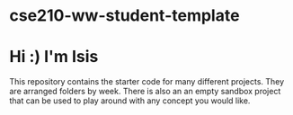 # cse210-ww-student-template

# Hi :) I'm Isis

This repository contains the starter code for many different projects. They are arranged folders by week. There is also an an empty sandbox project that can be used to play around with any concept you would like.
